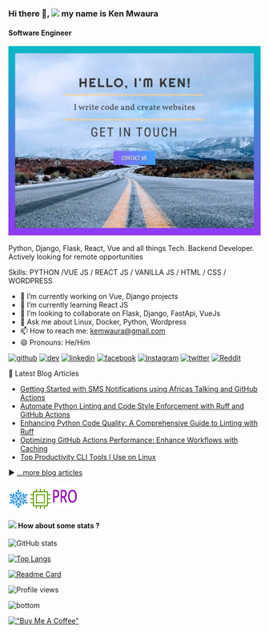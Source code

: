 ### Hi there 👋, <img src="https://github.com/TheDudeThatCode/TheDudeThatCode/blob/master/Assets/Earth.gif" width="24px"> my name is Ken Mwaura
#### Software Engineer
![Software Engineer](https://github.com/KenMwaura1/KenMwaura1/blob/master/images/banner.jpg)

Python, Django, Flask, React, Vue and all things Tech. Backend Developer. Actively looking for remote opportunities

Skills: PYTHON /VUE JS / REACT JS / VANILLA JS / HTML / CSS / WORDPRESS

- 🔭 I’m currently working on Vue, Django projects 
- 🌱 I’m currently learning React JS 
- 👯 I’m looking to collaborate on Flask, Django, FastApi, VueJs 
- 💬 Ask me about Linux, Docker, Python, Wordpress 
- 📫 How to reach me: kemwaura@gmail.com 
- 😄 Pronouns: He/Him 


[<img src='https://cdn.jsdelivr.net/npm/simple-icons@3.0.1/icons/github.svg' alt='github' height='40'>](https://github.com/KenMwaura1)  [<img src='https://cdn.jsdelivr.net/npm/simple-icons@3.0.1/icons/dev-dot-to.svg' alt='dev' height='40'>](https://dev.to/ken_mwaura1)  [<img src='https://cdn.jsdelivr.net/npm/simple-icons@3.0.1/icons/linkedin.svg' alt='linkedin' height='40'>](https://www.linkedin.com/in/kennedy-mwaura/)  [<img src='https://cdn.jsdelivr.net/npm/simple-icons@3.0.1/icons/facebook.svg' alt='facebook' height='40'>](https://www.facebook.com/kenluvaholicmwaura)  [<img src='https://cdn.jsdelivr.net/npm/simple-icons@3.0.1/icons/instagram.svg' alt='instagram' height='40'>](https://www.instagram.com/ken_mwaura1/)  [<img src='https://cdn.jsdelivr.net/npm/simple-icons@3.0.1/icons/twitter.svg' alt='twitter' height='40'>](https://twitter.com/Ken_Mwaura1)  [<img src='https://cdn.jsdelivr.net/npm/simple-icons@3.0.1/icons/reddit.svg' alt='Reddit' height='40'>](https://www.reddit.com/user/zooviergang)  

📘 Latest Blog Articles

<!-- BLOG-POST-LIST:START -->
- [Getting Started with SMS Notifications using Africas Talking and GitHub Actions](https://zoo.hashnode.dev/getting-started-with-sms-notifications-using-africas-talking-and-github-actions)
- [Automate Python Linting and Code Style Enforcement with Ruff and GitHub Actions](https://zoo.hashnode.dev/automate-python-linting-and-code-style-enforcement-with-ruff-and-github-actions)
- [Enhancing Python Code Quality: A Comprehensive Guide to Linting with Ruff](https://zoo.hashnode.dev/enhancing-python-code-quality-a-comprehensive-guide-to-linting-with-ruff)
- [Optimizing GitHub Actions Performance: Enhance Workflows with Caching](https://zoo.hashnode.dev/optimizing-github-actions-performance-enhance-workflows-with-caching)
- [Top Productivity CLI Tools I Use on Linux](https://zoo.hashnode.dev/top-productivity-cli-tools-i-use-on-linux)
<!-- BLOG-POST-LIST:END -->

▶ [...more blog articles](https://dev.to/ken_mwaura1/) 

<a href='https://archiveprogram.github.com/'><img src='https://raw.githubusercontent.com/acervenky/animated-github-badges/master/assets/acbadge.gif' width='40' height='40'></a> <a href='https://docs.github.com/en/developers'><img src='https://raw.githubusercontent.com/acervenky/animated-github-badges/master/assets/devbadge.gif' width='40' height='40'></a> <a href='https://github.com/pricing'><img src='https://raw.githubusercontent.com/acervenky/animated-github-badges/master/assets/pro.gif' width='50' height='50'></a>

#### <img src="https://media.giphy.com/media/VgCDAzcKvsR6OM0uWg/giphy.gif" width="50"> How about some stats ?


![GitHub stats](https://github-readme-stats.vercel.app/api?username=KenMwaura1&show_icons=true&theme=radical)  

[![Top Langs](https://github-readme-stats.vercel.app/api/top-langs/?username=KenMwaura1&theme=nightowl)](https://github.com/anuraghazra/github-readme-stats)

[![Readme Card](https://github-readme-stats.vercel.app/api/pin/?username=KenMwaura1&repo=Fast-Api-example)](https://github.com/KenMwaura1/Fast-Api-example)

![Profile views](https://gpvc.arturio.dev/KenMwaura1)

<img src="https://raw.githubusercontent.com/jayehernandez/jayehernandez/dcd7447c179f5a1131590b6ccba2223e879ab655/readme/bottom.svg" alt="bottom">

[!["Buy Me A Coffee"](https://www.buymeacoffee.com/assets/img/custom_images/orange_img.png)](https://www.buymeacoffee.com/kenmwaura1)

